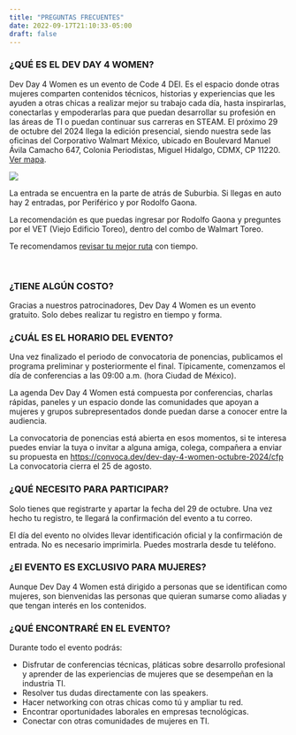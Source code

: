 ```yaml
---
title: "PREGUNTAS FRECUENTES"
date: 2022-09-17T21:10:33-05:00
draft: false
---
```


### ¿QUÉ ES EL DEV DAY 4 WOMEN?

Dev Day 4 Women es un evento de Code 4 DEI. Es el espacio donde otras mujeres comparten contenidos técnicos, historias y experiencias que les ayuden a otras chicas a realizar mejor su trabajo cada día, hasta inspirarlas, conectarlas y empoderarlas para que puedan desarrollar su profesión en las áreas de TI o puedan continuar sus carreras en STEAM. El próximo 29 de octubre del 2024 llega la edición presencial, siendo nuestra sede las oficinas del Corporativo Walmart México, ubicado en Boulevard Manuel Ávila Camacho 647, Colonia Periodistas, Miguel Hidalgo, CDMX, CP 11220. [Ver mapa](https://www.bing.com/maps?osid=1dc34f4a-750d-4fae-b0e2-149b7066bd10&cp=19.445449~-99.220909&lvl=17&pi=0&v=2&sV=2&form=S00027).
<br>

<a href="https://www.bing.com/maps?osid=1dc34f4a-750d-4fae-b0e2-149b7066bd10&cp=19.445449~-99.220909&lvl=17&pi=0&v=2&sV=2&form=S00027" target="_blank">
<img src="/images/blog/walmart.png" class="img-fluid mx-auto d-block">
</a>

La entrada se encuentra en la parte de atrás de Suburbia. Si llegas en auto hay 2 entradas, por Periférico y por Rodolfo Gaona.

La recomendación es que puedas ingresar por Rodolfo Gaona y preguntes por el VET (Viejo Edificio Toreo), dentro del combo de Walmart Toreo.

Te recomendamos [revisar tu mejor ruta](https://m.moovitapp.com/) con tiempo.

<br>



### ¿TIENE ALGÚN COSTO?

Gracias a nuestros patrocinadores, Dev Day 4 Women es un evento gratuito. Solo debes realizar tu registro en tiempo y forma.


### ¿CUÁL ES EL HORARIO DEL EVENTO?

Una vez finalizado el periodo de convocatoria de ponencias, publicamos el programa preliminar y posteriormente el final. Típicamente, comenzamos el día de conferencias a las 09:00 a.m. (hora Ciudad de México).

La agenda Dev Day 4 Women está compuesta por conferencias, charlas rápidas, paneles y un espacio donde las comunidades que apoyan a mujeres y grupos subrepresentados donde puedan darse a conocer entre la audiencia.

La convocatoria de ponencias está abierta en esos momentos, si te interesa puedes enviar la tuya o invitar a alguna amiga, colega, compañera a enviar su propuesta en https://convoca.dev/dev-day-4-women-octubre-2024/cfp La convocatoria cierra el 25 de agosto.


### ¿QUÉ NECESITO PARA PARTICIPAR?

Solo tienes que registrarte y apartar la fecha del 29 de octubre. Una vez hecho tu registro, te llegará la confirmación del evento a tu correo.

El día del evento no olvides llevar identificación oficial y la confirmación de entrada. No es necesario imprimirla. Puedes mostrarla desde tu teléfono.

### ¿El EVENTO ES EXCLUSIVO PARA MUJERES?

Aunque Dev Day 4 Women está dirigido a personas que se identifican como mujeres, son bienvenidas las personas que quieran sumarse como aliadas y que tengan interés en los contenidos.

### ¿QUÉ ENCONTRARÉ EN EL EVENTO?

Durante todo el evento podrás:

- Disfrutar de conferencias técnicas, pláticas sobre desarrollo profesional y aprender de las experiencias de mujeres que se desempeñan en la industria TI.
- Resolver tus dudas directamente con las speakers.
- Hacer networking con otras chicas como tú y ampliar tu red.
- Encontrar oportunidades laborales en empresas tecnológicas.
- Conectar con otras comunidades de mujeres en TI.